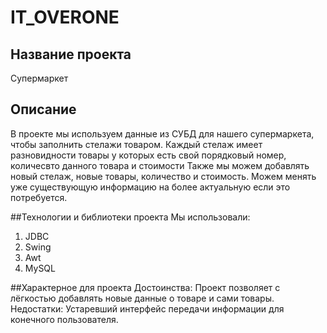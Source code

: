 # IT_OVERONE

## Название проекта
Супермаркет
## Описание
В проекте мы используем данные из СУБД
для нашего супермаркета, чтобы заполнить стелажи 
товаром. Каждый стелаж имеет разновидности
товары у которых есть свой порядковый номер,
количесвто данного товара и стоимости
Также мы можем добавлять новый стелаж, новые 
товары, количество и стоимость.
Можем менять уже существующую информацию на
более актуальную если это потребуется.

##Технологии и библиотеки проекта
Мы использовали: 
1) JDBC
2) Swing
3) Awt
4) MySQL

##Характерное для проекта
Достоинства:
Проект позволяет с лёгкостью добавлять новые
данные о товаре и сами товары.
Недостатки: Устаревший интерфейс передачи информации
для конечного пользователя.



